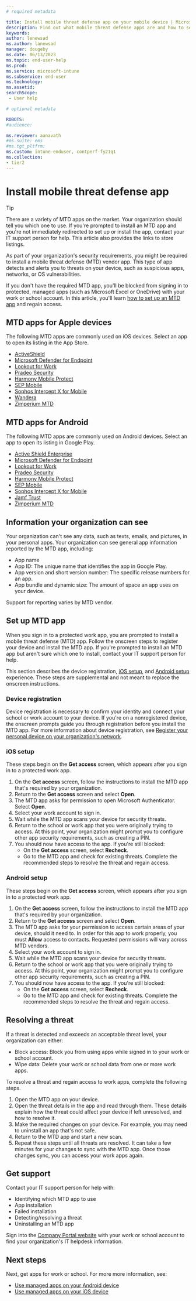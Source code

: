 ```yaml
---
# required metadata

title: Install mobile threat defense app on your mobile device | Microsoft Intune
description: Find out what mobile threat defense apps are and how to set one up to meet your organization's access requirements.   
keywords:
author: lenewsad
ms.author: lanewsad  
manager: dougeby
ms.date: 06/13/2023
ms.topic: end-user-help
ms.prod:
ms.service: microsoft-intune
ms.subservice: end-user
ms.technology:
ms.assetid: 
searchScope:
 - User help

# optional metadata

ROBOTS:  
#audience:

ms.reviewer: aanavath  
#ms.suite: ems
#ms.tgt_pltfrm:
ms.custom: intune-enduser, contperf-fy21q1
ms.collection:
- tier2
---  
```


# Install mobile threat defense app  

> [!TIP]
> There are a variety of MTD apps on the market. Your organization should tell you which one to use. If you're prompted to install an MTD app and you're not immediately redirected to set up or install the app, contact your IT support person for help. This article also provides the links to store listings.   

As part of your organization's security requirements, you might be required to install a mobile threat defense (MTD) vendor app. This type of app detects and alerts you to threats on your device, such as suspicious apps, networks, or OS vulnerabilities.  

If you don't have the required MTD app, you'll be blocked from signing in to protected, managed apps (such as Microsoft Excel or OneDrive) with your work or school account. In this article, you'll learn [how to set up an MTD app](set-up-mobile-threat-defense.md#set-up-mtd-app) and regain access.    

## MTD apps for Apple devices 
The following MTD apps are commonly used on iOS devices. Select an app to open its listing in the App Store.   

* [ActiveShield](https://apps.apple.com/app/activeshield/id980234260)
* [Microsoft Defender for Endpoint](https://apps.apple.com/app/microsoft-defender-atp/id1526737990)
* [Lookout for Work](https://apps.apple.com/app/lookout-for-work/id997193468)
* [Pradeo Security](https://apps.apple.com/app/pradeo-agent/id547979360)
* [Harmony Mobile Protect](https://apps.apple.com/app/sandblast-mobile-protect/id1006390797)
* [SEP Mobile](https://apps.apple.com/app/sep-mobile/id695620821)
* [Sophos Intercept X for Mobile](https://apps.apple.com/app/sophos-mobile-security/id1086924662)
* [Wandera](https://apps.apple.com/app/wandera/id605469330)
* [Zimperium MTD](https://apps.apple.com/app/zimperium-zips/id1030924459)  

## MTD apps for Android 
The following MTD apps are commonly used on Android devices. Select an app to open its listing in Google Play.  

* [Active Shield Enterprise](https://play.google.com/store/apps/details?id=com.better.active.shield.enterprise) 
* [Microsoft Defender for Endpoint](https://play.google.com/store/apps/details?id=com.microsoft.scmx)
* [Lookout for Work](https://play.google.com/store/apps/details?id=com.lookout.enterprise&hl)
* [Pradeo Security](https://play.google.com/store/apps/details?id=net.pradeo.service)
* [Harmony Mobile Protect](https://play.google.com/store/apps/details?id=com.lacoon.security.fox)
* [SEP Mobile](https://play.google.com/store/apps/details?id=com.skycure.skycure)
* [Sophos Intercept X for Mobile](https://play.google.com/store/apps/details?id=com.sophos.smsec)
* [Jamf Trust](https://play.google.com/store/apps/details?id=com.wandera.android)
* [Zimperium MTD](https://play.google.com/store/apps/details?id=com.zimperium.zips) 


## Information your organization can see   

Your organization can't see any data, such as texts, emails, and pictures, in your personal apps. Your organization can see general app information reported by the MTD app, including:   

* App name  
* App ID: The unique name that identifies the app in Google Play.  
* App version and short version number: The specific release numbers for an app.  
* App bundle and dynamic size: The amount of space an app uses on your device. 

Support for reporting varies by MTD vendor.  

## Set up MTD app 
When you sign in to a protected work app, you are prompted to install a mobile threat defense (MTD) app. Follow the onscreen steps to register your device and install the MTD app. If you're prompted to install an MTD app but aren't sure which one to install, contact your IT support person for help.   

This section describes the device registration, [iOS setup](set-up-mobile-threat-defense.md#ios-setup), and [Android setup](set-up-mobile-threat-defense.md#android-setup) experience. These steps are supplemental and not meant to replace the onscreen instructions. 

### Device registration  
Device registration is necessary to confirm your identity and connect your school or work account to your device. If you're on a nonregistered device, the onscreen prompts guide you through registration before you install the MTD app. For more information about device registration, see [Register your personal device on your organization's network](/azure/active-directory/user-help/user-help-register-device-on-network).  

### iOS setup  
These steps begin on the **Get access** screen, which appears after you sign in to a protected work app.  

1. On the **Get access** screen, follow the instructions to install the MTD app that's required by your organization.   
2. Return to the **Get access** screen and select **Open**.  
3. The MTD app asks for permission to open Microsoft Authenticator. Select **Open**. 
4. Select your work account to sign in. 
5. Wait while the MTD app scans your device for security threats. 
6. Return to the school or work app that you were originally trying to access. At this point, your organization might prompt you to configure other app security requirements, such as creating a PIN.   
7. You should now have access to the app. If you're still blocked:  
    * On the **Get access** screen, select **Recheck**.  
    * Go to the MTD app and check for existing threats. Complete the recommended steps to resolve the threat and regain access.    

### Android setup 
These steps begin on the **Get access** screen, which appears after you sign in to a protected work app.  

1. On the **Get access** screen, follow the instructions to install the MTD app that's required by your organization.  
2. Return to the **Get access** screen and select **Open**.  
3. The MTD app asks for your permission to access certain areas of your device, should it need to. In order for this app to work properly, you must **Allow** access to contacts. Requested permissions will vary across MTD vendors.  
4. Select your work account to sign in.  
5. Wait while the MTD app scans your device for security threats.  
6. Return to the school or work app that you were originally trying to access. At this point, your organization might prompt you to configure other app security requirements, such as creating a PIN.  
7. You should now have access to the app. If you're still blocked:  
    * On the **Get access** screen, select **Recheck**.  
    * Go to the MTD app and check for existing threats. Complete the recommended steps to resolve the threat and regain access.  

## Resolving a threat
If a threat is detected and exceeds an acceptable threat level, your organization can either: 
   
* Block access: Block you from using apps while signed in to your work or school account.  
* Wipe data: Delete your work or school data from one or more work apps.  

To resolve a threat and regain access to work apps, complete the following steps.      

1. Open the MTD app on your device.     
2. Open the threat details in the app and read through them. These details explain how the threat could affect your device if left unresolved, and how to resolve it. 
3. Make the required changes on your device. For example, you may need to uninstall an app that's not safe. 
4. Return to the MTD app and start a new scan. 
5. Repeat these steps until all threats are resolved. It can take a few minutes for your changes to sync with the MTD app. Once those changes sync, you can access your work apps again.  

## Get support
Contact your IT support person for help with:

* Identifying which MTD app to use  
* App installation  
* Failed installation  
* Detecting/resolving a threat  
* Uninstalling an MTD app   

Sign into the [Company Portal website](https://go.microsoft.com/fwlink/?linkid=2010980) with your work or school account to find your organization's IT helpdesk information.  

## Next steps  

Next, get apps for work or school. For more more information, see:      

* [Use managed apps on your Android device](use-managed-apps-on-your-device-android.md)
* [Use managed apps on your iOS device](use-managed-apps-on-your-device-ios.md)  

